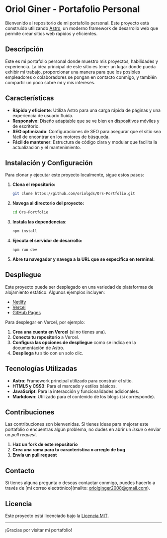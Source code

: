 # Oriol Giner - Portafolio Personal

Bienvenido al repositorio de mi portafolio personal. Este proyecto está construido utilizando [Astro](https://astro.build/), un moderno framework de desarrollo web que permite crear sitios web rápidos y eficientes.

## Descripción

Este es mi portafolio personal donde muestro mis proyectos, habilidades y experiencia. La idea principal de este sitio es tener un lugar donde pueda exhibir mi trabajo, proporcionar una manera para que los posibles empleadores o colaboradores se pongan en contacto conmigo, y también compartir un poco sobre mí y mis intereses.

## Características

- **Rápido y eficiente**: Utiliza Astro para una carga rápida de páginas y una experiencia de usuario fluida.
- **Responsivo**: Diseño adaptable que se ve bien en dispositivos móviles y de escritorio.
- **SEO optimizado**: Configuraciones de SEO para asegurar que el sitio sea fácil de encontrar en los motores de búsqueda.
- **Fácil de mantener**: Estructura de código clara y modular que facilita la actualización y el mantenimiento.

## Instalación y Configuración

Para clonar y ejecutar este proyecto localmente, sigue estos pasos:

1. **Clona el repositorio:**

   ```bash
   git clone https://github.com/oriolgds/Ors-Portfolio.git
   ```

2. **Navega al directorio del proyecto:**

   ```bash
   cd Ors-Portfolio
   ```

3. **Instala las dependencias:**

   ```bash
   npm install
   ```

4. **Ejecuta el servidor de desarrollo:**

   ```bash
   npm run dev
   ```

5. **Abre tu navegador y navega a la URL que se especifica en terminal:**

## Despliegue

Este proyecto puede ser desplegado en una variedad de plataformas de alojamiento estático. Algunos ejemplos incluyen:

- [Netlify](https://www.netlify.com/)
- [Vercel](https://vercel.com/)
- [GitHub Pages](https://pages.github.com/)

Para desplegar en Vercel, por ejemplo:

1. **Crea una cuenta en Vercel** (si no tienes una).
2. **Conecta tu repositorio** a Vercel.
3. **Configura las opciones de despliegue** como se indica en la documentación de Astro.
4. **Despliega** tu sitio con un solo clic.

## Tecnologías Utilizadas

- **Astro**: Framework principal utilizado para construir el sitio.
- **HTML5 y CSS3**: Para el marcado y estilos básicos.
- **JavaScript**: Para la interacción y funcionalidades adicionales.
- **Markdown**: Utilizado para el contenido de los blogs (si corresponde).

## Contribuciones

Las contribuciones son bienvenidas. Si tienes ideas para mejorar este portafolio o encuentras algún problema, no dudes en abrir un *issue* o enviar un *pull request*.

1. **Haz un fork de este repositorio**
2. **Crea una rama para tu característica o arreglo de bug**
3. **Envía un pull request**

## Contacto

Si tienes alguna pregunta o deseas contactar conmigo, puedes hacerlo a través de [mi correo electrónico](mailto: oriolginger2008@gmail.com).

## Licencia

Este proyecto está licenciado bajo la [Licencia MIT](LICENSE).

---

¡Gracias por visitar mi portafolio!
